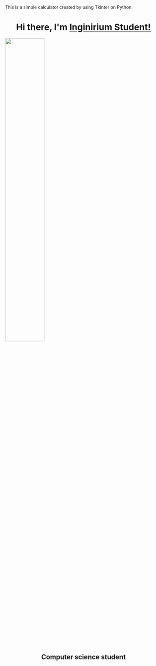 
This is a simple calculator created by using Tkinter on Python.

<h1 align="center">Hi there, I'm <a href="https://inginirium.ru/" target="_blank">Inginirium Student!</a></h1>
<img width=50%, height=50%, src="calculator-img.png"/>
<h2 align="center">Computer science student</h2>
